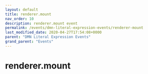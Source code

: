 ```yaml
---
layout: default
title: renderer.mount 
nav_order: 10
description: renderer.mount event
permalink: /events/dmn-literal-expression-events/renderer-mount
last_modified_date: 2020-04-27T17:54:08+0000
parent: "DMN Literal Expression Events"
grand_parent: "Events"
---
```


# renderer.mount
